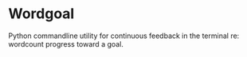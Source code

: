 # Wordgoal

Python commandline utility for continuous feedback in the terminal re: wordcount
progress toward a goal.
